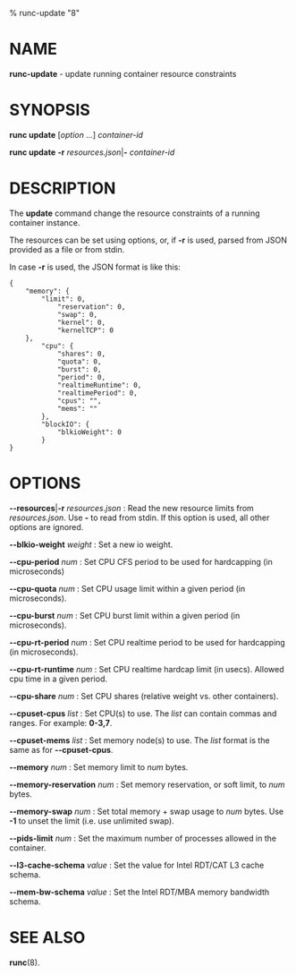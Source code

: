 % runc-update "8"

# NAME
**runc-update** - update running container resource constraints

# SYNOPSIS
**runc update** [_option_ ...] _container-id_

**runc update** **-r** _resources.json_|**-**  _container-id_

# DESCRIPTION
The **update** command change the resource constraints of a running container
instance.

The resources can be set using options, or, if **-r** is used, parsed from JSON
provided as a file or from stdin.

In case **-r** is used, the JSON format is like this:

	{
		"memory": {
			"limit": 0,
				"reservation": 0,
				"swap": 0,
				"kernel": 0,
				"kernelTCP": 0
		},
			"cpu": {
				"shares": 0,
				"quota": 0,
				"burst": 0,
				"period": 0,
				"realtimeRuntime": 0,
				"realtimePeriod": 0,
				"cpus": "",
				"mems": ""
			},
			"blockIO": {
				"blkioWeight": 0
			}
	}

# OPTIONS
**--resources**|**-r** _resources.json_
: Read the new resource limits from _resources.json_. Use **-** to read from
stdin. If this option is used, all other options are ignored.

**--blkio-weight** _weight_
: Set a new io weight.

**--cpu-period** _num_
: Set CPU CFS period to be used for hardcapping (in microseconds)

**--cpu-quota** _num_
: Set CPU usage limit within a given period (in microseconds).

**--cpu-burst** _num_
: Set CPU burst limit within a given period (in microseconds).

**--cpu-rt-period** _num_
: Set CPU realtime period to be used for hardcapping (in microseconds).

**--cpu-rt-runtime** _num_
: Set CPU realtime hardcap limit (in usecs). Allowed cpu time in a given period.

**--cpu-share** _num_
: Set CPU shares (relative weight vs. other containers).

**--cpuset-cpus** _list_
: Set CPU(s) to use. The _list_ can contain commas and ranges. For example:
**0-3,7**.

**--cpuset-mems** _list_
: Set memory node(s) to use. The _list_ format is the same as for
**--cpuset-cpus**.

**--memory** _num_
: Set memory limit to _num_ bytes.

**--memory-reservation** _num_
: Set memory reservation, or soft limit, to _num_ bytes.

**--memory-swap** _num_
: Set total memory + swap usage to _num_ bytes. Use **-1** to unset the limit
(i.e. use unlimited swap).

**--pids-limit** _num_
: Set the maximum number of processes allowed in the container.

**--l3-cache-schema** _value_
: Set the value for Intel RDT/CAT L3 cache schema.

**--mem-bw-schema** _value_
: Set the Intel RDT/MBA memory bandwidth schema.

# SEE ALSO

**runc**(8).
